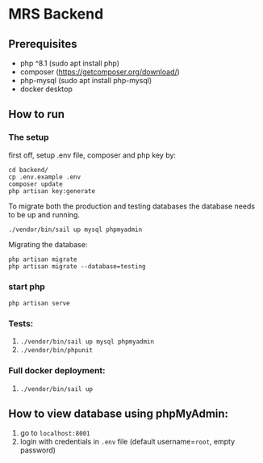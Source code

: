# MRS Backend


## Prerequisites
- php ^8.1 (sudo apt install php)
- composer   (https://getcomposer.org/download/)
- php-mysql (sudo apt install php-mysql)
- docker desktop

## How to run
### The setup
first off, setup .env file, composer and php key by:
```
cd backend/
cp .env.example .env
composer update
php artisan key:generate
```
To migrate both the production and testing databases the database needs to be up and running.
```
./vendor/bin/sail up mysql phpmyadmin
```
Migrating the database:
```
php artisan migrate
php artisan migrate --database=testing
```

### start php
```
php artisan serve
```


### Tests:
1. `./vendor/bin/sail up mysql phpmyadmin`
2. `./vendor/bin/phpunit`

### Full docker deployment:
1. `./vendor/bin/sail up`

## How to view database using phpMyAdmin:
1. go to `localhost:8001`
2. login with credentials in `.env` file (default username=`root`, empty password)
